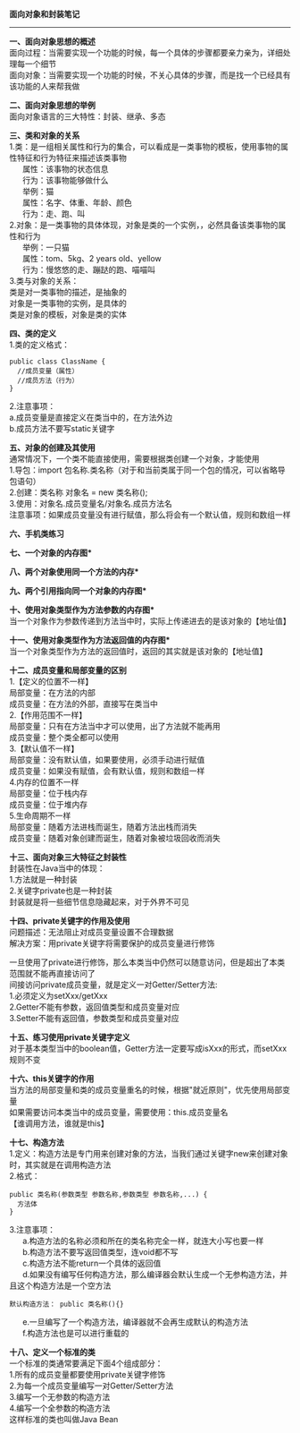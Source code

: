 **面向对象和封装笔记**  


----------


**一、面向对象思想的概述**  
面向过程：当需要实现一个功能的时候，每一个具体的步骤都要亲力亲为，详细处理每一个细节  
面向对象：当需要实现一个功能的时候，不关心具体的步骤，而是找一个已经具有该功能的人来帮我做  
  
**二、面向对象思想的举例**  
面向对象语言的三大特性：封装、继承、多态  
  
**三、类和对象的关系**  
1.类：是一组相关属性和行为的集合，可以看成是一类事物的模板，使用事物的属性特征和行为特征来描述该类事物  
&nbsp;&nbsp;&nbsp;&nbsp;&nbsp;&nbsp;属性：该事物的状态信息  
&nbsp;&nbsp;&nbsp;&nbsp;&nbsp;&nbsp;行为：该事物能够做什么  
&nbsp;&nbsp;&nbsp;&nbsp;&nbsp;&nbsp;举例：猫  
&nbsp;&nbsp;&nbsp;&nbsp;&nbsp;&nbsp;属性：名字、体重、年龄、颜色  
&nbsp;&nbsp;&nbsp;&nbsp;&nbsp;&nbsp;行为：走、跑、叫  
2.对象：是一类事物的具体体现，对象是类的一个实例，，必然具备该类事物的属性和行为  
&nbsp;&nbsp;&nbsp;&nbsp;&nbsp;&nbsp;举例：一只猫  
&nbsp;&nbsp;&nbsp;&nbsp;&nbsp;&nbsp;属性：tom、5kg、2 years old、yellow  
&nbsp;&nbsp;&nbsp;&nbsp;&nbsp;&nbsp;行为：慢悠悠的走、蹦跶的跑、喵喵叫  
3.类与对象的关系：  
类是对一类事物的描述，是抽象的  
对象是一类事物的实例，是具体的  
类是对象的模板，对象是类的实体  
  
**四、类的定义**  
1.类的定义格式：  
  
    public class ClassName {  
      //成员变量（属性）  
      //成员方法（行为）  
    }  
      
2.注意事项：  
a.成员变量是直接定义在类当中的，在方法外边  
b.成员方法不要写static关键字  
  
**五、对象的创建及其使用**  
通常情况下，一个类不能直接使用，需要根据类创建一个对象，才能使用  
1.导包：import 包名称.类名称（对于和当前类属于同一个包的情况，可以省略导包语句）  
2.创建：类名称 对象名 = new 类名称();  
3.使用：对象名.成员变量名/对象名.成员方法名  
注意事项：如果成员变量没有进行赋值，那么将会有一个默认值，规则和数组一样  
  
**六、手机类练习**  
  
**七、一个对象的内存图\***  
  
**八、两个对象使用同一个方法的内存\***  
  
**九、两个引用指向同一个对象的内存图\***  
  
**十、使用对象类型作为方法参数的内存图\***  
当一个对象作为参数传递到方法当中时，实际上传递进去的是该对象的【地址值】  
  
**十一、使用对象类型作为方法返回值的内存图\***  
当一个对象类型作为方法的返回值时，返回的其实就是该对象的【地址值】  
  
**十二、成员变量和局部变量的区别**  
1.【定义的位置不一样】  
局部变量：在方法的内部  
成员变量：在方法的外部，直接写在类当中  
2.【作用范围不一样】  
局部变量：只有在方法当中才可以使用，出了方法就不能再用  
成员变量：整个类全都可以使用  
3.【默认值不一样】  
局部变量：没有默认值，如果要使用，必须手动进行赋值  
成员变量：如果没有赋值，会有默认值，规则和数组一样  
4.内存的位置不一样  
局部变量：位于栈内存  
成员变量：位于堆内存  
5.生命周期不一样  
局部变量：随着方法进栈而诞生，随着方法出栈而消失  
成员变量：随着对象创建而诞生，随着对象被垃圾回收而消失  
  
**十三、面向对象三大特征之封装性**  
封装性在Java当中的体现：  
1.方法就是一种封装  
2.关键字private也是一种封装  
封装就是将一些细节信息隐藏起来，对于外界不可见  
  
**十四、private关键字的作用及使用**  
问题描述：无法阻止对成员变量设置不合理数据  
解决方案：用private关键字将需要保护的成员变量进行修饰  
  
一旦使用了private进行修饰，那么本类当中仍然可以随意访问，但是超出了本类范围就不能再直接访问了  
间接访问private成员变量，就是定义一对Getter/Setter方法:  
1.必须定义为setXxx/getXxx  
2.Getter不能有参数，返回值类型和成员变量对应  
3.Setter不能有返回值，参数类型和成员变量对应  
  
**十五、练习使用private关键字定义**  
对于基本类型当中的boolean值，Getter方法一定要写成isXxx的形式，而setXxx规则不变  
  
**十六、this关键字的作用**  
当方法的局部变量和类的成员变量重名的时候，根据"就近原则"，优先使用局部变量  
如果需要访问本类当中的成员变量，需要使用：this.成员变量名  
【谁调用方法，谁就是this】  
  
**十七、构造方法**  
1.定义：构造方法是专门用来创建对象的方法，当我们通过关键字new来创建对象时，其实就是在调用构造方法  
2.格式：
  
    public 类名称(参数类型 参数名称,参数类型 参数名称,...) {  
      方法体  
    }  
      
3.注意事项：  
&nbsp;&nbsp;&nbsp;&nbsp;&nbsp;&nbsp;a.构造方法的名称必须和所在的类名称完全一样，就连大小写也要一样  
&nbsp;&nbsp;&nbsp;&nbsp;&nbsp;&nbsp;b.构造方法不要写返回值类型，连void都不写  
&nbsp;&nbsp;&nbsp;&nbsp;&nbsp;&nbsp;c.构造方法不能return一个具体的返回值  
&nbsp;&nbsp;&nbsp;&nbsp;&nbsp;&nbsp;d.如果没有编写任何构造方法，那么编译器会默认生成一个无参构造方法，并且这个构造方法是一个空方法  

    默认构造方法： public 类名称(){}  
    
&nbsp;&nbsp;&nbsp;&nbsp;&nbsp;&nbsp;e.一旦编写了一个构造方法，编译器就不会再生成默认的构造方法  
&nbsp;&nbsp;&nbsp;&nbsp;&nbsp;&nbsp;f.构造方法也是可以进行重载的  
  
**十八、定义一个标准的类**    
一个标准的类通常要满足下面4个组成部分：  
1.所有的成员变量都要使用private关键字修饰  
2.为每一个成员变量编写一对Getter/Setter方法  
3.编写一个无参数的构造方法  
4.编写一个全参数的构造方法  
这样标准的类也叫做Java Bean  
